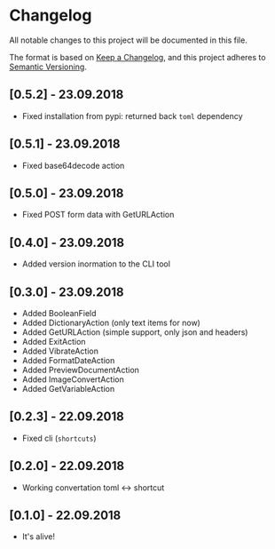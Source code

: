 # Changelog

All notable changes to this project will be documented in this file.

The format is based on [Keep a Changelog](https://keepachangelog.com/en/1.0.0/),
and this project adheres to [Semantic Versioning](https://semver.org/spec/v2.0.0.html).

## [0.5.2] - 23.09.2018

- Fixed installation from pypi: returned back `toml` dependency

## [0.5.1] - 23.09.2018

- Fixed base64decode action

## [0.5.0] - 23.09.2018

- Fixed POST form data with GetURLAction

## [0.4.0] - 23.09.2018

- Added version inormation to the CLI tool

## [0.3.0] - 23.09.2018

- Added BooleanField
- Added DictionaryAction (only text items for now)
- Added GetURLAction (simple support, only json and headers)
- Added ExitAction
- Added VibrateAction
- Added FormatDateAction
- Added PreviewDocumentAction
- Added ImageConvertAction
- Added GetVariableAction

## [0.2.3] - 22.09.2018

- Fixed cli (`shortcuts`)

## [0.2.0] - 22.09.2018

- Working convertation toml <-> shortcut

## [0.1.0] - 22.09.2018

- It's alive!
